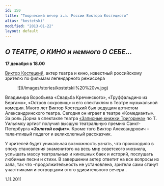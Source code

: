 ```yaml
---
id: 150
title: "Творческий вечер з.а. России Виктора Костецкого"
alias: "kostetski"
modified: "2013-01-22"
layout: default
---
```


## _О ТЕАТРЕ, О КИНО и немного О СЕБЕ…_

**17 декабря в 18.00**

[Виктор Костецкий](58-viktor-kostetskii.html), актер театра и кино, известный российскому зрителю по фильмам легендарного режиссера

<figure>
![](/images/stories/kostetskii%20%20vv.jpg)
</figure>

Владимира Воробьева «Свадьба Кречинского», «Труффальдино из Бергамо», «Остров сокровищ» и его спектаклям в Театре музыкальной комедии. Много лет Виктор Костецкий был ведущим артистом Александринского театра. Сегодня он играет в театре «Комедианты». За роль Дорна в спектакле театра [«Записные книжки Тригорина»](72-trigorin.html) по Т. Уильямсу артист получил высшую театральную премию Санкт-Петербурга **«_Золотой софит_»**. Кроме того Виктор Александрович – талантливый педагог и великолепный рассказчик.

У зрителей будет уникальная возможность узнать, что происходило в эпоху становления знаменитого на весь мир советского мюзикла, услышать массу театральных и киношных баек и историй, послушать любимые песни и стихи. В завершении актер ответит на все вопросы из зала, так что -продолжительность не установлена, зрители сами станут участниками и сотворцами этого удивительного вечера .

1.11.2011

